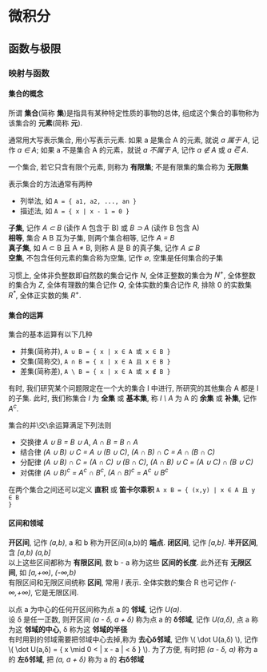 <script>MathJax.Hub.Queue(['Typeset', MathJax.Hub, 'md']);</script>

# 微积分

## 函数与极限

### 映射与函数

#### 集合的概念

所谓 **集合**(简称 **集**)是指具有某种特定性质的事物的总体, 组成这个集合的事物称为该集合的 **元素**(简称 **元**).

通常用大写表示集合, 用小写表示元素. 如果 a 是集合 A 的元素, 就说 _a 属于 A_, 记作 _a &isin; A_; 如果 a 不是集合 A 的元素，就说 _a 不属于 A_, 记作 _a &notin; A_ 或 _a &#x22F6; A_.

一个集合, 若它只含有限个元素, 则称为 **有限集**; 不是有限集的集合称为 **无限集**

表示集合的方法通常有两种
  * 列举法, 如 `A = { a1, a2, ..., an }`
  * 描述法, 如 `A = { x | x - 1 = 0 }`

**子集**, 记作 _A &sub; B_ (读作 A 包含于 B) 或 _B &sup; A_ (读作 B 包含 A)  
**相等**, 集合 A B 互为子集, 则两个集合相等, 记作 _A = B_  
**真子集**, 如 A &sub; B 且 A &ne; B, 则称 A 是 B 的真子集, 记作 _A &#x228A; B_  
**空集**, 不包含任何元素的集合称为空集, 记作 _&empty;_, 空集是任何集合的子集  

习惯上, 全体非负整数即自然数的集合记作 _N_, 全体正整数的集合为 <em>N<sup>+</sup></em>, 全体整数的集合为 _Z_, 全体有理数的集合记作 _Q_, 全体实数的集合记作 _R_, 排除 0 的实数集 <em>R<sup>*</sup></em>, 全体正实数的集 <em>R<sup>+</sup></em>.

#### 集合的运算

集合的基本运算有以下几种
  * 并集(简称并), <code>A &cup; B = { x | x &isin; A 或 x &isin; B }</code>
  * 交集(简称交), <code>A &cap; B = { x | x &isin; A 且 x &isin; B }</code>
  * 差集(简称差), <code>A \ B = { x | x &isin; A 或 x &notin; B }</code>

有时, 我们研究某个问题限定在一个大的集合 I 中进行, 所研究的其他集合 A 都是 I 的子集. 此时, 我们称集合 _I_ 为 **全集** 或 **基本集**, 称 _I \ A_ 为 A 的 **余集** 或 **补集**, 记作 _A<sup>c</sup>_.

集合的并\交\余运算满足下列法则
  * 交换律 _A &cup; B = B &cup; A_, _A &cap; B = B &cap; A_
  * 结合律 _(A &cup; B) &cup; C = A &cup; (B &cup; C)_, _(A &cap; B) &cap; C = A &cap; (B &cap; C)_
  * 分配律 _(A &cup; B) &cap; C = (A &cap; C) &cup; (B &cap; C)_, _(A &cap; B) &cup; C = (A &cup; C) &cap; (B &cup; C)_
  * 对偶律 _(A &cup; B)<sup>c</sup> = A<sup>c</sup> &cap; B<sup>c</sup>_, _(A &cap; B)<sup>c</sup> = A<sup>c</sup> &cup; B<sup>c</sup>_

在两个集合之间还可以定义 **直积** 或 **笛卡尔乘积** <code>A x B = { (x,y) | x &isin; A 且 y &isin; B }</code>

#### 区间和领域

**开区间**, 记作 _(a,b)_, a 和 b 称为开区间(a,b)的 **端点**. **闭区间**, 记作 _[a,b]_. **半开区间**, 含 _[a,b)_ _(a,b]_  
以上这些区间都称为 **有限区间**, 数 b - a 称为这些 **区间的长度**. 此外还有 **无限区间**, 如 _[a,+∞)_, _(-∞,b)_  
有限区间和无限区间统称 **区间**, 常用 _I_ 表示. 全体实数的集合 R 也可记作 _(-∞,+∞)_, 它是无限区间.  

以点 a 为中心的任何开区间称为点 a 的 **邻域**, 记作 _U(a)_.  
设 δ 是任一正数, 则开区间 _(a - δ, a + δ)_ 称为点 a 的 **δ邻域**, 记作 _U(a,δ)_, 点 a 称为这 **邻域的中心**, δ 称为这 **邻域的半径**  
有时用到的邻域需要把邻域中心去掉,称为 **去心δ邻域**, 记作 \\( \dot U(a,δ) \\), 记作 \\( \dot U(a,δ) = { x \mid 0 < | x - a | < δ } \\).  为了方便, 有时把 _(a - δ, a)_ 称为 a 的 **左δ邻域**, 把 _(a, a + δ)_ 称为 a 的 **右δ邻域**






